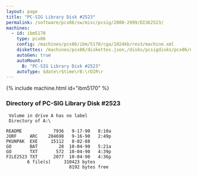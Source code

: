 ```yaml
---
layout: page
title: "PC-SIG Library Disk #2523"
permalink: /software/pcx86/sw/misc/pcsig/2000-2999/DISK2523/
machines:
  - id: ibm5170
    type: pcx86
    config: /machines/pcx86/ibm/5170/cga/1024kb/rev3/machine.xml
    diskettes: /machines/pcx86/diskettes.json,/disks/pcsigdisks/pcx86/diskettes.json
    autoGen: true
    autoMount:
      B: "PC-SIG Library Disk #2523"
    autoType: $date\r$time\rB:\rDIR\r
---
```


{% include machine.html id="ibm5170" %}

### Directory of PC-SIG Library Disk #2523

     Volume in drive A has no label
     Directory of A:\

    README            7936   9-17-90   8:10a
    JORF     ARC    284698   9-16-90   2:49p
    PKUNPAK  EXE     15112   8-02-88
    GO       BAT        28  10-04-90   5:21a
    GO       TXT       572  10-04-90   4:39p
    FILE2523 TXT      2077  10-04-90   4:36p
            6 file(s)     310423 bytes
                            8192 bytes free
